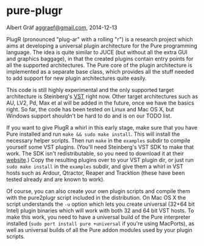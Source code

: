 pure-plugr
==========

Albert Gräf <aggraef@gmail.com>, 2014-12-13

PlugR (pronounced "plug-ar" with a rolling "r") is a research project which
aims at developing a universal plugin architecture for the Pure programming
language. The idea is quite similar to JUCE (but without all the extra GUI and
graphics baggage), in that the created plugins contain entry points for all
the supported architectures. The Pure core of the plugin architecture is
implemented as a separate base class, which provides all the stuff needed to
add support for new plugin architectures quite easily.

This code is still highly experimental and the only supported target
architecture is Steinberg's [VST][1] right now. Other target architectures
such as AU, LV2, Pd, Max et al will be added in the future, once we have the
basics right. So far, the code has been tested on Linux and Mac OS X, but
Windows support shouldn't be hard to do and is on our TODO list.

If you want to give PlugR a whirl in this early stage, make sure that you have
Pure installed and run `make && sudo make install`. This will install the
necessary helper scripts. Then run `make` in the `examples` subdir to compile
yourself some VST plugins. (You'll need Steinberg's VST SDK to make that
work. The SDK isn't redistributable, so you need to download it at their
[website][1].) Copy the resulting plugins over to your VST plugin dir, or just
run `sudo make install` in the `examples` subdir, and give them a whirl in VST
hosts such as Ardour, Qtractor, Reaper and Tracktion (these have been tested
already and are known to work).

Of course, you can also create your own plugin scripts and compile them with
the pure2plugr script included in the distribution. On Mac OS X the script
understands the `-u` option which lets you create universal (32+64 bit Intel)
plugin binaries which will work with both 32 and 64 bit VST hosts. To make
this work, you need to have a universal build of the Pure interpreter
installed (`sudo port install pure +universal` if you're using MacPorts), as
well as universal builds of all the Pure addon modules used by your plugin
scripts.

[1]: http://www.steinberg.net/en/company/developers.html
